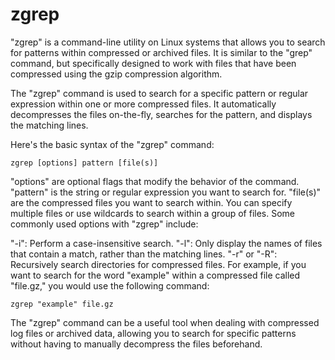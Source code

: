 # zgrep

"zgrep" is a command-line utility on Linux systems that allows you to search for patterns within compressed or archived files. It is similar to the "grep" command, but specifically designed to work with files that have been compressed using the gzip compression algorithm.

The "zgrep" command is used to search for a specific pattern or regular expression within one or more compressed files. It automatically decompresses the files on-the-fly, searches for the pattern, and displays the matching lines.

Here's the basic syntax of the "zgrep" command:

```
zgrep [options] pattern [file(s)]

```
"options" are optional flags that modify the behavior of the command.
"pattern" is the string or regular expression you want to search for.
"file(s)" are the compressed files you want to search within. You can specify multiple files or use wildcards to search within a group of files.
Some commonly used options with "zgrep" include:

"-i": Perform a case-insensitive search.
"-l": Only display the names of files that contain a match, rather than the matching lines.
"-r" or "-R": Recursively search directories for compressed files.
For example, if you want to search for the word "example" within a compressed file called "file.gz," you would use the following command:
```
zgrep "example" file.gz
```
The "zgrep" command can be a useful tool when dealing with compressed log files or archived data, allowing you to search for specific patterns without having to manually decompress the files beforehand.
